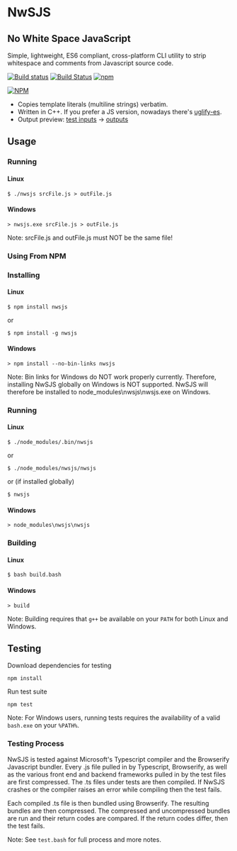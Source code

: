 # NwSJS

## No White Space JavaScript
Simple, lightweight, ES6 compliant, cross-platform CLI utility to strip whitespace and comments from Javascript source code.

[![Build status](https://ci.appveyor.com/api/projects/status/j59s8ni4iimacqkt?svg=true)](https://ci.appveyor.com/project/chgibb/nwsjs)
[![Build Status](https://travis-ci.org/chgibb/NwSJS.svg?branch=master)](https://travis-ci.org/chgibb/NwSJS)
[![npm](https://img.shields.io/npm/dt/nwsjs.svg)]()

[![NPM](https://nodei.co/npm/nwsjs.png?downloads=true&downloadRank=true&stars=true)](https://nodei.co/npm/nwsjs/)

* Copies template literals (multiline strings) verbatim.
* Written in C++. If you prefer a JS version, nowadays there's
  [uglify-es](https://www.npmjs.com/package/uglify-es).
* Output preview: [test inputs](tests/) -> [outputs](docs/preview/)

## Usage
### Running
#### Linux
```
$ ./nwsjs srcFile.js > outFile.js
```
#### Windows
```
> nwsjs.exe srcFile.js > outFile.js
```
Note: srcFile.js and outFile.js must NOT be the same file!
### Using From NPM
### Installing
#### Linux
```
$ npm install nwsjs
```
or
```
$ npm install -g nwsjs
```
#### Windows
```
> npm install --no-bin-links nwsjs
```
Note: Bin links for Windows do NOT work properly currently. Therefore, installing NwSJS globally on Windows is NOT supported. NwSJS will therefore be installed to  node_modules\nwsjs\nwsjs.exe on Windows.

### Running
#### Linux
```
$ ./node_modules/.bin/nwsjs
```
or
```
$ ./node_modules/nwsjs/nwsjs
```
or (if installed globally)
```
$ nwsjs
```
#### Windows
```
> node_modules\nwsjs\nwsjs
```

### Building
#### Linux
```
$ bash build.bash
```
#### Windows
```
> build
```
Note: Building requires that ```g++``` be available on your ```PATH``` for both Linux and Windows.

## Testing
Download dependencies for testing
```
npm install
```

Run test suite
```
npm test
```
Note: For Windows users, running tests requires the availability of a valid ```bash.exe``` on your ```%PATH%```.

### Testing Process
NwSJS is tested against Microsoft's Typescript compiler and the Browserify Javascript bundler. Every .js file pulled in by Typescript, Browserify, as well as the various front end and backend frameworks pulled in by the test files are first compressed. The .ts files under tests are then compiled. If NwSJS crashes or the compiler raises an error while compiling then the test fails.

Each compiled .ts file is then bundled using Browserify. The resulting bundles are then compressed. The compressed and uncompressed bundles are run and their return codes are compared. If the return codes differ, then the test fails.

Note: See ```test.bash``` for full process and more notes.
